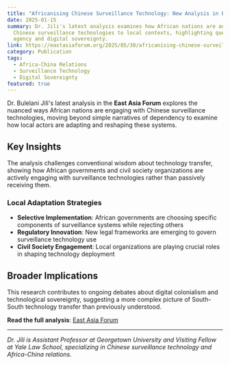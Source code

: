 ```yaml
---
title: "Africanising Chinese Surveillance Technology: New Analysis in East Asia Forum"
date: 2025-01-15
summary: Dr. Jili's latest analysis examines how African nations are adapting
  Chinese surveillance technologies to local contexts, highlighting questions of
  agency and digital sovereignty.
link: https://eastasiaforum.org/2025/05/30/africanising-chinese-surveillance-technology/
category: Publication
tags:
  - Africa-China Relations
  - Surveillance Technology
  - Digital Sovereignty
featured: true
---
```

Dr. Bulelani Jili's latest analysis in the **East Asia Forum** explores the nuanced ways African nations are engaging with Chinese surveillance technologies, moving beyond simple narratives of dependency to examine how local actors are adapting and reshaping these systems.

## Key Insights

The analysis challenges conventional wisdom about technology transfer, showing how African governments and civil society organizations are actively engaging with surveillance technologies rather than passively receiving them.

### Local Adaptation Strategies

* **Selective Implementation**: African governments are choosing specific components of surveillance systems while rejecting others
* **Regulatory Innovation**: New legal frameworks are emerging to govern surveillance technology use
* **Civil Society Engagement**: Local organizations are playing crucial roles in shaping technology deployment

## Broader Implications

This research contributes to ongoing debates about digital colonialism and technological sovereignty, suggesting a more complex picture of South-South technology transfer than previously understood.

**Read the full analysis**: [East Asia Forum](https://eastasiaforum.org/2025/05/30/africanising-chinese-surveillance-technology/)

- - -

*Dr. Jili is Assistant Professor at Georgetown University and Visiting Fellow at Yale Law School, specializing in Chinese surveillance technology and Africa-China relations.*
